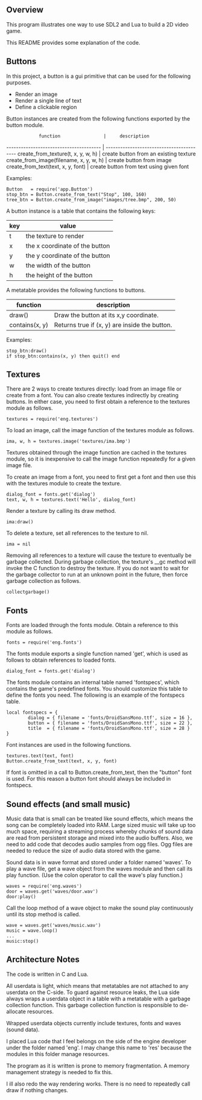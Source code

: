 ## Overview

This program illustrates one way to use SDL2 and Lua to build a 2D video game.

This README provides some explanation of the code.

## Buttons

In this project, a button is a gui primitive that can be used for the following purposes.

- Render an image
- Render a single line of text
- Define a clickable region

Button instances are created from the following functions exported by the button module.

                function                |     description
--------------------------------------- | -----------------------------------------
create_from_texture(t, x, y, w, h)      | create button from an existing texture
create_from_image(filename, x, y, w, h) | create button from image
create_from_text(text, x, y, font)      | create button from text using given font

Examples:

    Button   = require('app.Button')
    stop_btn = Button.create_from_text("Stop", 100, 160)
    tree_btn = Button.create_from_image("images/tree.bmp", 200, 50)


A button instance is a table that contains the following keys:

key | value
--- | -----
 t  | the texture to render 
 x  | the x coordinate of the button
 y  | the y coordinate of the button
 w  | the width of the button
 h  | the height of the button

A metatable provides the following functions to buttons.

   function    |    description
-------------- | -----------------
draw()         | Draw the button at its x,y coordinate.
contains(x, y) | Returns true if (x, y) are inside the button.

Examples:

    stop_btn:draw()
    if stop_btn:contains(x, y) then quit() end

## Textures

There are 2 ways to create textures directly: load from an image file or create 
from a font. You can also create textures indirectly by creating buttons. In either 
case, you need to first obtain a reference to the textures module as follows.

    textures = require('eng.textures')

To load an image, call the image function of the textures module as follows.

    ima, w, h = textures.image('textures/ima.bmp')

Textures obtained through the image function are cached in the textures module,
so it is inexpensive to call the image function repeatedly for a given image file.

To create an image from a font, you need to first get a font and then
use this with the textures module to create the texture.

    dialog_font = fonts.get('dialog')
    text, w, h = textures.text('Hello', dialog_font)

Render a texture by calling its draw method.

    ima:draw()

To delete a texture, set all references to the texture to nil.

    ima = nil

Removing all references to a texture will cause the texture to eventually be garbage collected.
During garbage collection, the texture's __gc method will invoke the C function to destroy the
texture.  If you do not want to wait for the garbage collector to run at an unknown point in the
future, then force garbage collection as follows.

    collectgarbage()

## Fonts

Fonts are loaded through the fonts module.  Obtain a reference to this module as follows.

    fonts = require('eng.fonts')

The fonts module exports a single function named 'get', which is used as follows to obtain
references to loaded fonts.

    dialog_font = fonts.get('dialog')

The fonts module contains an internal table named 'fontspecs', which contains the game's
predefined fonts.  You should customize this table to define the fonts you need. The following
is an example of the fontspecs table.

    local fontspecs = {
            dialog = { filename = 'fonts/DroidSansMono.ttf', size = 16 },
            button = { filename = 'fonts/DroidSansMono.ttf', size = 22 },
            title  = { filename = 'fonts/DroidSansMono.ttf', size = 28 }
    }

Font instances are used in the following functions.

    textures.text(text, font)
    Button.create_from_text(text, x, y, font)

If font is omitted in a call to Button.create_from_text, then the "button" font is used.
For this reason a button font should always be included in fontspecs.


## Sound effects (and small music)

Music data that is small can be treated like sound effects, which means the song can be completely
loaded into RAM.  Large sized music will take up too much space, requiring a streaming
process whereby chunks of sound data are read from persistent storage and mixed into the
audio buffers.  Also, we need to add code that decodes audio samples from ogg files.  Ogg files
are needed to reduce the size of audio data stored with the game.

Sound data is in wave format and stored under a folder named 'waves'. To play a wave file,
get a wave object from the waves module and then call its play function.  (Use the colon operator
to call the wave's play function.)

    waves = require('eng.waves')
    door = waves.get('waves/door.wav')
    door:play()

Call the loop method of a wave object to make the sound play continuously until its stop
method is called.

    wave = waves.get('waves/music.wav')
    music = wave.loop()
    ...
    music:stop()


## Architecture Notes

The code is written in C and Lua.

All userdata is light, which means that metatables are not attached to any userdata on
the C-side.  To guard against resource leaks, the Lua side always wraps a userdata object
in a table with a metatable with a garbage collection function.  This garbage collection
function is responsible to de-allocate resources.

Wrapped userdata objects currently include textures, fonts and waves (sound data).

I placed Lua code that I feel belongs on the side of the engine developer under the
folder named 'eng'. I may change this name to 'res' because the modules in this folder
manage resources.

The program as it is written is prone to memory fragmentation.  A memory management
strategy is needed to fix this.

I ill also redo the way rendering works.  There is no need to repeatedly call draw if
nothing changes.

